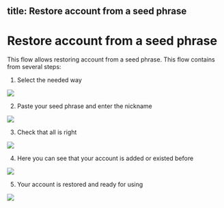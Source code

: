title: Restore account from a seed phrase
---

# Restore account from a seed phrase

This flow allows restoring account from a seed phrase. This flow contains from several steps:

1. Select the needed way

<img src="/images/restore_from_seed/restore_from_seed_1.png">

2. Paste your seed phrase and enter the nickname

<img src="/images/restore_from_seed/restore_from_seed_2.png">

3. Check that all is right

<img src="/images/restore_from_seed/restore_from_seed_3.png">

4. Here you can see that your account is added or existed before

<img src="/images/restore_from_seed/restore_from_seed_4.png">

5. Your account is restored and ready for using

<img src="/images/restore_from_seed/restore_from_seed_5.png">
